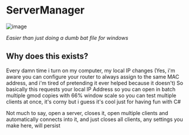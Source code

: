 # ServerManager

![image](https://github.com/gonzalologorg/ServerManager/assets/7375225/57c06152-21e8-44ac-99ff-5c61e8ae9de7)

_Easier than just doing a dumb bat file for windows_

## Why does this exists?

Every damn time i turn on my computer, my local IP changes (Yes, i'm aware you can configure your router to always assign to the same MAC address, and i'm tired of pretending it ever helped because it doesn't)
So basically this requests your local IP Address so you can open in batch multiple gmod copies with 66% window scale so you can test multiple clients at once, it's corny but i guess it's cool just for having fun with C#

Not much to say, open a server, closes it, open multiple clients and automatically connects into it, and just closes all clients, any settings you make here, will persist

